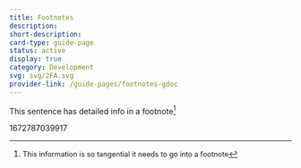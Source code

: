 ```yaml
---
title: Footnotes
description: 
short-description: 
card-type: guide-page
status: active
display: true
category: Development
svg: svg/2FA.svg
provider-link: /guide-pages/footnotes-gdoc
---
```

<div class="content-section">
<div class="section-container" markdown="1">

This sentence has detailed info in a footnote[^1]

[^1]: <span style='font-size:0.91em'>This information is so tangential it needs to go into a footnote</span>
</div>
</div> 1672787039917